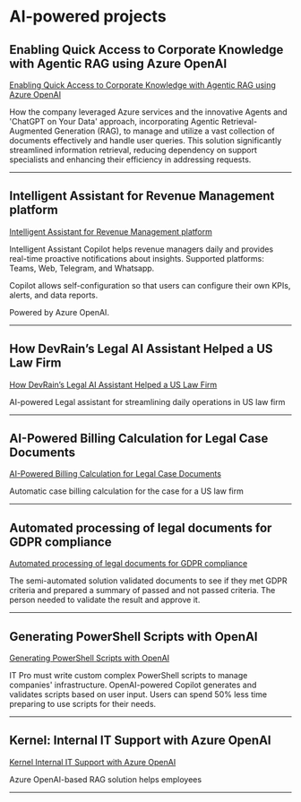 
# AI-powered projects

## Enabling Quick Access to Corporate Knowledge with Agentic RAG using Azure OpenAI

[Enabling Quick Access to Corporate Knowledge with Agentic RAG using Azure OpenAI](Data%20&%20AI/Enabling-Quick-Access-to-Corporate-Knowledge-with-Agentic-RAG-using-Azure-OpenAI.md)

How the company leveraged Azure services and the innovative Agents and 'ChatGPT on Your Data' approach, incorporating Agentic Retrieval-Augmented Generation (RAG), to manage and utilize a vast collection of documents effectively and handle user queries. This solution significantly streamlined information retrieval, reducing dependency on support specialists and enhancing their efficiency in addressing requests. 

---

## Intelligent Assistant for Revenue Management platform

[Intelligent Assistant for Revenue Management platform](Data%20&%20AI/Intelligent-Assistant-for-Revenue-Management-platform.md)

Intelligent Assistant Copilot helps revenue managers daily and provides real-time proactive notifications about insights. Supported platforms: Teams, Web, Telegram, and Whatsapp.

Copilot allows self-configuration so that users can configure their own KPIs, alerts, and data reports.

Powered by Azure OpenAI.

---

## How DevRain’s Legal AI Assistant Helped a US Law Firm

[How DevRain’s Legal AI Assistant Helped a US Law Firm](Data%20&%20AI/How-DevRain’s-Legal-AI-Assistant-Helped-a-US-Law-Firm.md)

AI-powered Legal assistant for streamlining daily operations in US law firm

---

## AI-Powered Billing Calculation for Legal Case Documents

[AI-Powered Billing Calculation for Legal Case Documents](Data%20&%20AI/AI-Powered-Billing-Calculation-for-Legal-Case-Documents.md)

Automatic case billing calculation for the case for a US law firm

---

## Automated processing of legal documents for GDPR compliance

[Automated processing of legal documents for GDPR compliance](Data%20&%20AI/Automated-processing-of-legal-documents-for-GDPR-compliance.md)

The semi-automated solution validated documents to see if they met GDPR criteria and prepared a summary of passed and not passed criteria. The person needed to validate the result and approve it.

---

## Generating PowerShell Scripts with OpenAI

[Generating PowerShell Scripts with OpenAI](Data%20&%20AI/Generating-PowerShell-Scripts-with-OpenAI.md)

IT Pro must write custom complex PowerShell scripts to manage companies' infrastructure. OpenAI-powered Copilot generates and validates scripts based on user input. Users can spend 50% less time preparing to use scripts for their needs.

---

## Kernel: Internal IT Support with Azure OpenAI

[Kernel Internal IT Support with Azure OpenAI](Data%20&%20AI/Kernel-Internal-IT-Support-with-Azure-OpenAI.md)

Azure OpenAI-based RAG solution helps employees

---
